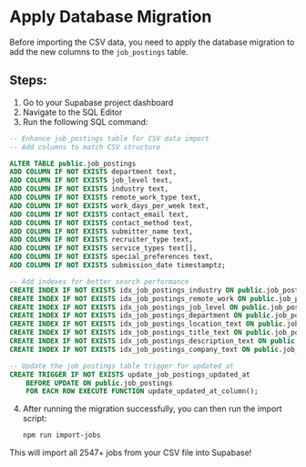 # Apply Database Migration

Before importing the CSV data, you need to apply the database migration to add the new columns to the `job_postings` table.

## Steps:

1. Go to your Supabase project dashboard
2. Navigate to the SQL Editor
3. Run the following SQL command:

```sql
-- Enhance job_postings table for CSV data import
-- Add columns to match CSV structure

ALTER TABLE public.job_postings 
ADD COLUMN IF NOT EXISTS department text,
ADD COLUMN IF NOT EXISTS job_level text,
ADD COLUMN IF NOT EXISTS industry text,
ADD COLUMN IF NOT EXISTS remote_work_type text,
ADD COLUMN IF NOT EXISTS work_days_per_week text,
ADD COLUMN IF NOT EXISTS contact_email text,
ADD COLUMN IF NOT EXISTS contact_method text,
ADD COLUMN IF NOT EXISTS submitter_name text,
ADD COLUMN IF NOT EXISTS recruiter_type text,
ADD COLUMN IF NOT EXISTS service_types text[],
ADD COLUMN IF NOT EXISTS special_preferences text,
ADD COLUMN IF NOT EXISTS submission_date timestamptz;

-- Add indexes for better search performance
CREATE INDEX IF NOT EXISTS idx_job_postings_industry ON public.job_postings(industry);
CREATE INDEX IF NOT EXISTS idx_job_postings_remote_work ON public.job_postings(remote_work_type);
CREATE INDEX IF NOT EXISTS idx_job_postings_job_level ON public.job_postings(job_level);
CREATE INDEX IF NOT EXISTS idx_job_postings_department ON public.job_postings(department);
CREATE INDEX IF NOT EXISTS idx_job_postings_location_text ON public.job_postings USING gin(to_tsvector('simple', location));
CREATE INDEX IF NOT EXISTS idx_job_postings_title_text ON public.job_postings USING gin(to_tsvector('simple', title));
CREATE INDEX IF NOT EXISTS idx_job_postings_description_text ON public.job_postings USING gin(to_tsvector('simple', description));
CREATE INDEX IF NOT EXISTS idx_job_postings_company_text ON public.job_postings USING gin(to_tsvector('simple', company_name));

-- Update the job_postings table trigger for updated_at
CREATE TRIGGER IF NOT EXISTS update_job_postings_updated_at 
    BEFORE UPDATE ON public.job_postings
    FOR EACH ROW EXECUTE FUNCTION update_updated_at_column();
```

4. After running the migration successfully, you can then run the import script:
   ```bash
   npm run import-jobs
   ```

This will import all 2547+ jobs from your CSV file into Supabase!